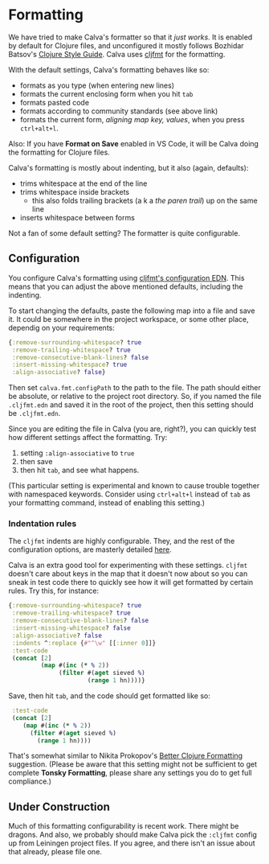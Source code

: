 # Formatting

We have tried to make Calva's formatter so that it _just works_. It is enabled by default for Clojure files, and unconfigured it mostly follows Bozhidar Batsov's [Clojure Style Guide](https://github.com/bbatsov/clojure-style-guide). Calva uses [cljfmt](https://github.com/weavejester/cljfmt) for the formatting.

With the default settings, Calva's formatting behaves like so:

* formats as you type (when entering new lines)
* formats the current enclosing form when you hit `tab`
* formats pasted code
* formats according to community standards (see above link)
* formats the current form, _aligning map key, values_, when you press `ctrl+alt+l`.

Also: If you have **Format on Save** enabled in VS Code, it will be Calva doing the formatting for Clojure files.

Calva's formatting is mostly about indenting, but it also (again, defaults):

* trims whitespace at the end of the line
* trims whitespace inside brackets
  * this also folds trailing brackets (a k a _the paren trail_) up on the same line
* inserts whitespace between forms

 Not a fan of some default setting? The formatter is quite configurable.

 ## Configuration

 You configure Calva's formatting using [cljfmt's configuration EDN](https://github.com/weavejester/cljfmt#configuration). This means that you can adjust the above mentioned defaults, including the indenting.

 To start changing the defaults, paste the following map into a file and save it. It could be somewhere in the project workspace, or some other place, dependig on your requirements:

```clojure
{:remove-surrounding-whitespace? true
 :remove-trailing-whitespace? true
 :remove-consecutive-blank-lines? false
 :insert-missing-whitespace? true
 :align-associative? false}
```

Then set `calva.fmt.configPath` to the path to the file. The path should either be absolute, or relative to the project root directory. So, if you named the file `.cljfmt.edn` and saved it in the root of the project, then this setting should be `.cljfmt.edn`.

Since you are editing the file in Calva (you are, right?), you can quickly test how different settings affect the formatting. Try:

1. setting `:align-associative` to `true`
2. then save
3. then hit `tab`, and see what happens.

(This particular setting is experimental and known to cause trouble together with namespaced keywords. Consider using `ctrl+alt+l` instead of `tab` as your formatting command, instead of enabling this setting.)

### Indentation rules

The `cljfmt` indents are highly configurable. They, and the rest of the configuration options, are masterly detailed [here](https://github.com/weavejester/cljfmt#configuration).

Calva is an extra good tool for experimenting with these settings. `cljfmt` doesn't care about keys in the map that it doesn't now about so you can sneak in test code there to quickly see how it will get formatted by certain rules. Try this, for instance:

```clojure
{:remove-surrounding-whitespace? true
 :remove-trailing-whitespace? true
 :remove-consecutive-blank-lines? false
 :insert-missing-whitespace? false
 :align-associative? false
 :indents ^:replace {#"^\w" [[:inner 0]]}
 :test-code
 (concat [2]
         (map #(inc (* % 2))
              (filter #(aget sieved %)
                      (range 1 hn))))}
```

Save, then hit `tab`, and the code should get formatted like so:

```clojure
 :test-code
 (concat [2]
    (map #(inc (* % 2))
      (filter #(aget sieved %)
        (range 1 hn))))
```

That's somewhat similar to Nikita Prokopov's [Better Clojure Formatting](https://tonsky.me/blog/clojurefmt/) suggestion. (Please be aware that this setting might not be sufficient to get complete **Tonsky Formatting**, please share any settings you do to get full compliance.)

## Under Construction

Much of this formatting configurability is recent work. There might be dragons. And also, we probably should make Calva pick the `:cljfmt` config up from Leiningen project files. If you agree, and there isn't an issue about that already, please file one.